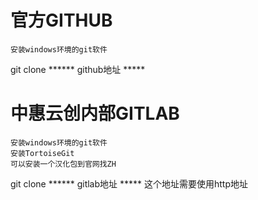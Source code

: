 # 官方GITHUB

    安装windows环境的git软件

git clone ****** github地址 *****
# 中惠云创内部GITLAB

    安装windows环境的git软件
    安装TortoiseGit
    可以安装一个汉化包到官网找ZH
git clone ****** gitlab地址 *****   这个地址需要使用http地址
